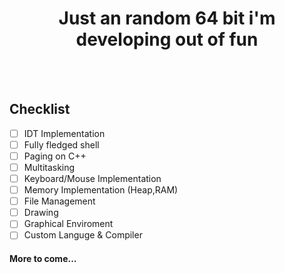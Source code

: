 <h1 align="center">Just an random 64 bit i'm developing out of fun</h1>
<br><br>
<h2>Checklist</h2>

- [ ] IDT Implementation
- [ ] Fully fledged shell
- [ ] Paging on C++
- [ ] Multitasking
- [ ] Keyboard/Mouse Implementation
- [ ] Memory Implementation (Heap,RAM)
- [ ] File Management
- [ ] Drawing
- [ ] Graphical Enviroment
- [ ] Custom Languge & Compiler
#### More to come...
